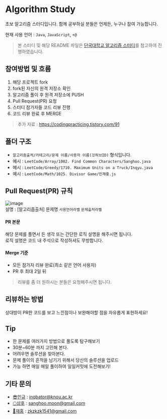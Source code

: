 # Algorithm Study

초보 알고리즘 스터디입니다. 함께 공부하실 분들은 언제든, 누구나 참여 가능합니다.  

현재 사용 언어 : `Java`, `JavaScript`, `+@`
> 본 스터디 및 해당 README 파일은 [단국대학교 알고리즘 스터디](https://github.com/DKU-STUDY/Algorithm)를 참고하여 진행하였습니다.

## 참여방법 및 흐름
1. 해당 프로젝트 fork
2. fork된 자신의 원격 저장소 확인
3. 알고리즘 풀이 후 원격 저장소에 PUSH
4. Pull Request(PR) 요청
5. 스터디 참가자들 코드 리뷰 진행
6. 코드 리뷰 완료 후 MERGE

> 추가 자료 : https://codingpracticing.tistory.com/91

## 폴더 구조
- `알고리즘출처/카테고리/문제 이름/사용자 이름(깃허브ID)` 형식입니다.  
- 예시 : `LeetCode/Array/1002. Find Common Characters/Sanghoo.java`
- 예시 : `LeetCode/Greedy/1710. Maximum Units on a Truck/Inqyu.java`
- 예시 : `LeetCode/Math/1025. Divisor Game/민재홍.js`

## Pull Request(PR) 규칙
![image](https://user-images.githubusercontent.com/57741093/123516215-eac3a300-d6d5-11eb-9e05-e8cb8492ac88.png)  
설명 : [알고리즘출처] 문제명 `사용언어라벨` `문제출처라벨`

#### PR 본문
해당 문제를 풀면서 든 생각 또는 간단한 로직 설명을 해주시면 됩니다.  
로직 설명은 코드 내 주석으로 작성하셔도 무방합니다. 

#### Merge 기준
- 모든 참가자 리뷰 완료(최소 같은 언어 사용자)
- PR 후 최대 2일 뒤
> 리뷰를 좀 더 원하시는 분들은 요청해주시면 됩니다.

## 리뷰하는 방법
상대방이 PR한 코드를 보고 느낀점이나 보완해야할 점을 자유롭게 표현하세요!

## Tip
- 한 문제를 여러가지 방법으로 풀도록 탐구해보기
- 30분~60분 까지 고민해 본다.
- 어려우면 솔루션을 찾아본다.
- 문제 풀이의 흔적을 남기기 위해서 당신의 솔루션을 업로드
- 가능 하면 매일 매일 풀이하여 일일커밋에 도전해보기!

## 기타 문의
- [:sunglasses:인규](https://github.com/hwang434) : inqbator@knou.ac.kr
- [:full_moon:상후](https://github.com/SanghooMoon) : sanghoo.moon@gmail.com
- [:muscle:재홍](https://github.com/JaeHong94) : zkzkzk1541@gmail.com
